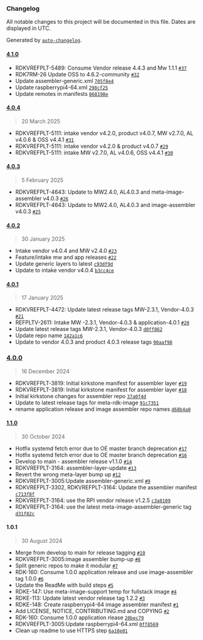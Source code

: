 ### Changelog

All notable changes to this project will be documented in this file. Dates are displayed in UTC.

Generated by [`auto-changelog`](https://github.com/CookPete/auto-changelog).

#### [4.1.0](https://github.com/rdkcentral/image-assembler-manifest-rdke/compare/4.0.4...4.1.0)

- RDKVREFPLT-5489: Consume Vendor release 4.4.3 and Mw 1.1.1 [`#37`](https://github.com/rdkcentral/image-assembler-manifest-rdke/pull/37)
- RDK7RM-26 Update OSS to 4.6.2-community [`#32`](https://github.com/rdkcentral/image-assembler-manifest-rdke/pull/32)
- Update assembler-generic.xml [`705f8e4`](https://github.com/rdkcentral/image-assembler-manifest-rdke/commit/705f8e4fcaca945cf168225eee1a563d7508fb72)
- Update raspberrypi4-64.xml [`298cf25`](https://github.com/rdkcentral/image-assembler-manifest-rdke/commit/298cf2516190bb97deae0700331c73ffe8b02e37)
- Update remotes in manifests [`868198e`](https://github.com/rdkcentral/image-assembler-manifest-rdke/commit/868198e5929b852a6411f45e7163cb92ab3b7924)

#### [4.0.4](https://github.com/rdkcentral/image-assembler-manifest-rdke/compare/4.0.3...4.0.4)

> 20 March 2025

- RDKVREFPLT-5111: intake vendor v4.2.0, product v4.0.7, MW v2.7.0, AL v4.0.6 & OSS v4.4.1 [`#31`](https://github.com/rdkcentral/image-assembler-manifest-rdke/pull/31)
- RDKVREFPLT-5111: intake vendor v4.2.0 & product v4.0.7 [`#29`](https://github.com/rdkcentral/image-assembler-manifest-rdke/pull/29)
- RDKVREFPLT-5111: intake MW v2.7.0, AL v4.0.6, OSS v4.4.1 [`#30`](https://github.com/rdkcentral/image-assembler-manifest-rdke/pull/30)

#### [4.0.3](https://github.com/rdkcentral/image-assembler-manifest-rdke/compare/4.0.2...4.0.3)

> 5 February 2025

- RDKVREFPLT-4643: Update to MW2.4.0, AL4.0.3 and meta-image-assembler v4.0.3 [`#26`](https://github.com/rdkcentral/image-assembler-manifest-rdke/pull/26)
- RDKVREFPLT-4643: Update to MW2.4.0, AL4.0.3 and image-assembler v4.0.3 [`#25`](https://github.com/rdkcentral/image-assembler-manifest-rdke/pull/25)

#### [4.0.2](https://github.com/rdkcentral/image-assembler-manifest-rdke/compare/4.0.1...4.0.2)

> 30 January 2025

- Intake vendor v4.0.4 and MW v2.4.0 [`#23`](https://github.com/rdkcentral/image-assembler-manifest-rdke/pull/23)
- Feature/intake mw and app releases [`#22`](https://github.com/rdkcentral/image-assembler-manifest-rdke/pull/22)
- Update generic layers to latest [`c93df9d`](https://github.com/rdkcentral/image-assembler-manifest-rdke/commit/c93df9d014e74317a4de8d2583d4969f80a61a6c)
- Update to intake vendor v4.0.4 [`b3cc4ce`](https://github.com/rdkcentral/image-assembler-manifest-rdke/commit/b3cc4cecb44a10c0e5f7fb253f4d6c8fc16fa672)

#### [4.0.1](https://github.com/rdkcentral/image-assembler-manifest-rdke/compare/4.0.0...4.0.1)

> 17 January 2025

- RDKVREFPLT-4472: Update latest release tags MW-2.3.1, Vendor-4.0.3 [`#21`](https://github.com/rdkcentral/image-assembler-manifest-rdke/pull/21)
- REFPLTV-2611: Intake MW -2.3.1, Vendor-4.0.3 & application-4.0.1 [`#20`](https://github.com/rdkcentral/image-assembler-manifest-rdke/pull/20)
- Update latest release tags MW-2.3.1, Vendor-4.0.3 [`d0ff862`](https://github.com/rdkcentral/image-assembler-manifest-rdke/commit/d0ff86264bbb298c452323b6205be6638407fc28)
- Update repo name [`142a1c6`](https://github.com/rdkcentral/image-assembler-manifest-rdke/commit/142a1c632b3655f92bb4a03e6c6d5124289036c1)
- Update to vendor 4.0.3 and product 4.0.3 release tags [`90aaf98`](https://github.com/rdkcentral/image-assembler-manifest-rdke/commit/90aaf983c8b073708684613cefb4eb902e018bd2)

### [4.0.0](https://github.com/rdkcentral/image-assembler-manifest-rdke/compare/1.1.0...4.0.0)

> 16 December 2024

- RDKVREFPLT-3819: Initial kirkstone manifest for assembler layer [`#19`](https://github.com/rdkcentral/image-assembler-manifest-rdke/pull/19)
- RDKVREFPLT-3819: Initial kirkstone manifest for assembler layer [`#18`](https://github.com/rdkcentral/image-assembler-manifest-rdke/pull/18)
- Initial kirkstone changes for assembler repo [`37a0f4d`](https://github.com/rdkcentral/image-assembler-manifest-rdke/commit/37a0f4dfdc627f0df6272d7d49000011ddaa1185)
- Update to latest release tags for meta-rdk-image [`91c7351`](https://github.com/rdkcentral/image-assembler-manifest-rdke/commit/91c73513e76a32e0b800b65135ce793b1ba59656)
- rename application release and image assembler repo names [`d68b4a0`](https://github.com/rdkcentral/image-assembler-manifest-rdke/commit/d68b4a0bece6e4d605b49b08e176e69a5a987abe)

#### [1.1.0](https://github.com/rdkcentral/image-assembler-manifest-rdke/compare/1.0.1...1.1.0)

> 30 October 2024

- Hotfix systemd fetch error due to OE master branch deprecation [`#17`](https://github.com/rdkcentral/image-assembler-manifest-rdke/pull/17)
- Hotfix systemd fetch error due to OE master branch deprecation [`#16`](https://github.com/rdkcentral/image-assembler-manifest-rdke/pull/16)
- Develop to main - assembler release v1.1.0 [`#14`](https://github.com/rdkcentral/image-assembler-manifest-rdke/pull/14)
- RDKVREFPLT-3164: assembler-layer-update [`#13`](https://github.com/rdkcentral/image-assembler-manifest-rdke/pull/13)
- Revert the wrong meta-layer bump up [`#12`](https://github.com/rdkcentral/image-assembler-manifest-rdke/pull/12)
- RDKVREFPLT-3005:Update assembler-generic.xml [`#9`](https://github.com/rdkcentral/image-assembler-manifest-rdke/pull/9)
- RDKVREFPLT-3302, RDKVREFPLT-3164: Update the assembler manifest [`c713f8f`](https://github.com/rdkcentral/image-assembler-manifest-rdke/commit/c713f8fb1b7b7877a2b917702e7a8b75cc3086c4)
- RDKVREFPLT-3164: use the RPI vendor release v1.2.5 [`c3a8109`](https://github.com/rdkcentral/image-assembler-manifest-rdke/commit/c3a8109dd69ab71dc2717d559f59a7ba2a0a3146)
- RDKVREFPLT-3164: use the latest meta-image-assembler-generic tag [`d31f82c`](https://github.com/rdkcentral/image-assembler-manifest-rdke/commit/d31f82ce5e1c3bec0ee7a802262231c2f575fe5d)

#### 1.0.1

> 30 August 2024

- Merge from develop to main for release tagging [`#10`](https://github.com/rdkcentral/image-assembler-manifest-rdke/pull/10)
- RDKVREFPLT-3005:image assembler bump-up [`#8`](https://github.com/rdkcentral/image-assembler-manifest-rdke/pull/8)
- Split generic repos to make it modular [`#7`](https://github.com/rdkcentral/image-assembler-manifest-rdke/pull/7)
- RDK-160: Consume 1.0.0 application release and use image-assembler tag 1.0.0 [`#6`](https://github.com/rdkcentral/image-assembler-manifest-rdke/pull/6)
- Update the ReadMe with build steps [`#5`](https://github.com/rdkcentral/image-assembler-manifest-rdke/pull/5)
- RDKE-147: Use meta-image-support temp for fullstack image [`#4`](https://github.com/rdkcentral/image-assembler-manifest-rdke/pull/4)
- RDKE-113: Update latest vendor release tag 1.2.2 [`#3`](https://github.com/rdkcentral/image-assembler-manifest-rdke/pull/3)
- RDKE-148: Create raspberrypi4-64 image assembler manifest [`#1`](https://github.com/rdkcentral/image-assembler-manifest-rdke/pull/1)
- Add LICENSE, NOTICE, CONTRIBUTING.md and COPYING [`#2`](https://github.com/rdkcentral/image-assembler-manifest-rdke/pull/2)
- RDK-160: Consume 1.0.0 application rlease [`20bec79`](https://github.com/rdkcentral/image-assembler-manifest-rdke/commit/20bec791a84a14135a6f9833a855188f68edb970)
- RDKVREFPLT-3005:Update raspberrypi4-64.xml [`0ff8569`](https://github.com/rdkcentral/image-assembler-manifest-rdke/commit/0ff8569793466738c5ad697cc47ec2e8139fe91c)
- Clean up readme to use HTTPS step [`6a10e01`](https://github.com/rdkcentral/image-assembler-manifest-rdke/commit/6a10e011a8850f1e577555584f363c07c2bdf547)
